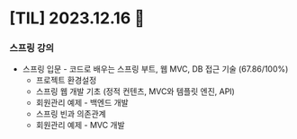 # [TIL] 2023.12.16 📘

### 스프링 강의
  * 스프링 입문 - 코드로 배우는 스프링 부트, 웹 MVC, DB 접근 기술 (67.86/100%)
    * 프로젝트 환경설정
    * 스프링 웹 개발 기초 (정적 컨텐츠, MVC와 템플릿 엔진, API)
    * 회원관리 예제 - 백엔드 개발
    * 스프링 빈과 의존관계
    * 회원관리 예제 - MVC 개발
